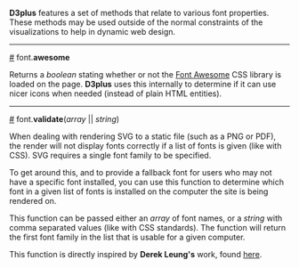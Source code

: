 **D3plus** features a set of methods that relate to various font properties. These methods may be used outside of the normal constraints of the visualizations to help in dynamic web design.

***

<a name="awesome" href="#wiki-awesome">#</a> font.**awesome**


Returns a *boolean* stating whether or not the [Font Awesome](Dependencies#wiki-fontawesome) CSS library is loaded on the page. **D3plus** uses this internally to determine if it can use nicer icons when needed (instead of plain HTML entities).

***

<a name="validate" href="#wiki-validate">#</a> font.**validate**(*array* || *string*)

When dealing with rendering SVG to a static file (such as a PNG or PDF), the render will not display fonts correctly if a list of fonts is given (like with CSS). SVG requires a single font family to be specified.

To get around this, and to provide a fallback font for users who may not have a specific font installed, you can use this function to determine which font in a given list of fonts is installed on the computer the site is being rendered on.

This function can be passed either an *array* of font names, or a *string* with comma separated values (like with CSS standards). The function will return the first font family in the list that is usable for a given computer.

This function is directly inspired by **Derek Leung's** work, found [here](http://derek1906.site50.net/works/jfont.php).
